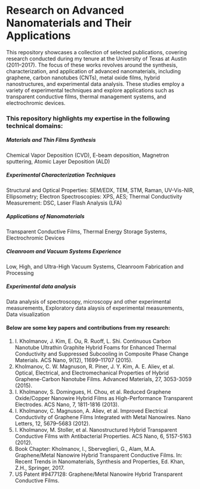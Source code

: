
# Research on Advanced Nanomaterials and Their Applications


This repository showcases a collection of selected publications, covering research conducted during my tenure at the University of Texas at Austin (2011–2017). The focus of these works revolves around the synthesis, characterization, and application of advanced nanomaterials, including graphene, carbon nanotubes (CNTs), metal oxide films, hybrid nanostructures, and experimental data analysis. These studies employ a variety of experimental techniques and explore applications such as transparent conductive films, thermal management systems, and electrochromic devices.

### This repository highlights my expertise in the following technical domains:

##### Materials and Thin Films Synthesis
Chemical Vapor Deposition (CVD),
E-beam deposition, Magnetron sputtering,
Atomic Layer Deposition (ALD)


##### Experimental Characterization Techniques
Structural and Optical Properties: SEM/EDX, TEM, STM, Raman, UV-Vis-NIR, Ellipsometry; 
Electron Spectroscopies: XPS, AES; 
Thermal Conductivity Measurement: DSC, Laser Flash Analysis (LFA)


##### Applications of Nanomaterials
Transparent Conductive Films, 
Thermal Energy Storage Systems,
Electrochromic Devices


##### Cleanroom and Vacuum Systems Experience
Low, High, and Ultra-High Vacuum Systems,
Cleanroom Fabrication and Processing

##### Experimental data analysis
Data analysis of spectroscopy, microscopy and other experimental measurements, 
Exploratory data alaysis of experimental measurements, 
Data visualization



#### Below are some key papers and contributions from my research:

1. I. Kholmanov, J. Kim, E. Ou, R. Ruoff, L. Shi. Continuous Carbon Nanotube Ultrathin Graphite Hybrid Foams for Enhanced Thermal Conductivity and Suppressed Subcooling in Composite Phase Change Materials. ACS Nano, 9(12), 11699–11707 (2015).
2. Kholmanov, C. W. Magnuson, R. Piner, J. Y. Kim, A. E. Aliev, et al. Optical, Electrical, and Electromechanical Properties of Hybrid Graphene-Carbon Nanotube Films. Advanced Materials, 27, 3053-3059 (2015).
3. I. Kholmanov, S. Domingues, H. Chou, et al. Reduced Graphene Oxide/Copper Nanowire Hybrid Films as High-Performance Transparent Electrodes. ACS Nano, 7, 1811-1816 (2013).
4. I. Kholmanov, C. Magnuson, A. Aliev, et al. Improved Electrical Conductivity of Graphene Films Integrated with Metal Nanowires. Nano Letters, 12, 5679–5683 (2012).
5. I. Kholmanov, M. Stoller, et al. Nanostructured Hybrid Transparent Conductive Films with Antibacterial Properties. ACS Nano, 6, 5157-5163 (2012).
6. Book Chapter: Kholmanov, I., Sberveglieri, G., Alam, M.A. Graphene/Metal Nanowire Hybrid Transparent Conductive Films. In: Recent Trends in Nanomaterials, Synthesis and Properties, Ed. Khan, Z.H., Springer, 2017.
7. US Patent #9477128: Graphene/Metal Nanowire Hybrid Transparent Conductive Films.
